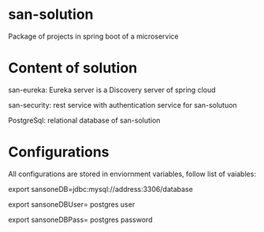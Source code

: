 # san-solution
Package of projects in spring boot of a microservice


# Content of solution 

san-eureka: Eureka server is a Discovery server of spring cloud

san-security: rest service with authentication service for san-solutuon  

PostgreSql: relational database of san-solution

# Configurations
All configurations are stored in enviornment variables, follow list of vaiables:

export sansoneDB=jdbc:mysql://address:3306/database

export sansoneDBUser= postgres user

export sansoneDBPass= postgres password
